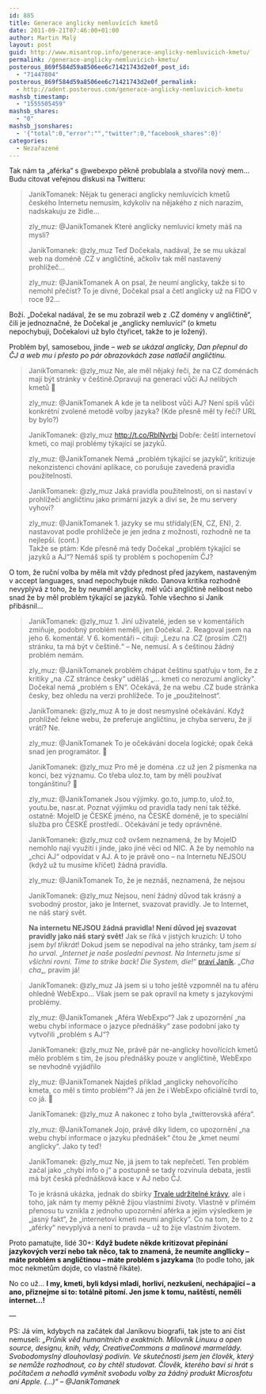 ```yaml
---
id: 885
title: Generace anglicky nemluvících kmetů
date: 2011-09-21T07:46:00+01:00
author: Martin Malý
layout: post
guid: http://www.misantrop.info/generace-anglicky-nemluvicich-kmetu/
permalink: /generace-anglicky-nemluvicich-kmetu/
posterous_869f584d59a8506ee6c71421743d2e0f_post_id:
  - "71447804"
posterous_869f584d59a8506ee6c71421743d2e0f_permalink:
  - http://adent.posterous.com/generace-anglicky-nemluvicich-kmetu
mashsb_timestamp:
  - "1555505459"
mashsb_shares:
  - "0"
mashsb_jsonshares:
  - '{"total":0,"error":"","twitter":0,"facebook_shares":0}'
categories:
  - Nezařazené
---
```

Tak n&aacute;m ta &#8222;af&eacute;rka&#8220; s @webexpo pěkně probublala a stvořila nov&yacute; mem&#8230; Budu citovat veřejnou diskusi na Twitteru:

<blockquote class="posterous_medium_quote">
  <p>
    JanikTomanek: Nějak tu generaci anglicky nemluv&iacute;c&iacute;ch kmetů česk&eacute;ho Internetu nemus&iacute;m, kdykoliv na nějak&eacute;ho z nich naraz&iacute;m, nadskakuju ze židle&#8230;
  </p>
  
  <p />
  zly_muz: @JanikTomanek Kter&eacute; anglicky nemluv&iacute;c&iacute; kmety m&aacute;&scaron; na mysli?</p> 
  
  <p />
  JanikTomanek: @zly_muz Teď Dočekala, nad&aacute;val, že se mu uk&aacute;zal web na dom&eacute;ně .CZ v angličtině, ačkoliv tak měl nastaven&yacute; prohl&iacute;žeč&#8230;</p> 
  
  <p />
  zly_muz: @JanikTomanek A on psal, že neum&iacute; anglicky, takže si to nemohl přeč&iacute;st? To je divn&eacute;, Dočekal psal a četl anglicky už na FIDO v roce 92&#8230;</p>
</blockquote>

Bož&iacute;. &#8222;Dočekal nad&aacute;val, že se mu zobrazil web z .CZ dom&eacute;ny v angličtině&#8220;, čili je jednoznačn&eacute;, že Dočekal je &#8222;anglicky nemluv&iacute;c&iacute;&#8220; (o kmetu nepochybuji, Dočekalovi už bylo čtyřicet, takže to je ložen&yacute;).

Probl&eacute;m byl, samosebou, jinde &#8211; _web se uk&aacute;zal anglicky, Dan přepnul do ČJ a web mu i přesto po p&aacute;r obrazovk&aacute;ch zase natlačil angličtinu._

> JanikTomanek: @zly_muz Ne, ale měl nějak&yacute; řeči, že na CZ dom&eacute;n&aacute;ch maj&iacute; b&yacute;t str&aacute;nky v če&scaron;tině.Opravuji na generaci vůči AJ nelib&yacute;ch kmetů 🙂
> 
> zly_muz: @JanikTomanek A kde je ta nelibost vůči AJ? Nen&iacute; sp&iacute;&scaron; vůči konkr&eacute;tn&iacute; zvolen&eacute; metodě volby jazyka? (Kde přesně měl ty řeči? URL by bylo?)</p> 
> 
> JanikTomanek: @zly_muz <http://t.co/RblNvrbi> Dobře: če&scaron;t&iacute; internetov&iacute; kmeti, co maj&iacute; probl&eacute;my t&yacute;kaj&iacute;c&iacute; se jazyků.</p> 
> 
> zly_muz: @JanikTomanek Nem&aacute; &#8222;probl&eacute;m t&yacute;kaj&iacute;c&iacute; se jazyků&#8220;, kritizuje nekonzistenci chov&aacute;n&iacute; aplikace, co poru&scaron;uje zaveden&aacute; pravidla použitelnosti.</p> 
> 
> JanikTomanek: @zly_muz Jak&aacute; pravidla použitelnosti, on si nastav&iacute; v prohl&iacute;žeči angličtinu jako prim&aacute;rn&iacute; jazyk a div&iacute; se, že mu servery vyhov&iacute;?</p> 
> 
> zly_muz: @JanikTomanek 1. jazyky se mu stř&iacute;daly(EN, CZ, EN), 2. nastavovat podle prohl&iacute;žeče je jen jedna z možnost&iacute;, rozhodně ne ta nejlep&scaron;&iacute;. (cont.)  
> Takže se pt&aacute;m: Kde přesně m&aacute; tedy Dočekal &#8222;probl&eacute;m t&yacute;kaj&iacute;c&iacute; se jazyků a AJ&#8220;? Nem&aacute;&scaron; sp&iacute;&scaron; ty probl&eacute;m s pochopen&iacute;m ČJ?</p> 
> 
> 
O tom, že ručn&iacute; volba by měla m&iacute;t vždy přednost před jazykem, nastaven&yacute;m v accept languages, snad nepochybuje nikdo. Danova kritika rozhodně nevypl&yacute;v&aacute; z toho, že by neuměl anglicky, měl vůči angličtině nelibost nebo snad že by měl probl&eacute;m t&yacute;kaj&iacute;c&iacute; se jazyků. Tohle v&scaron;echno si Jan&iacute;k přib&aacute;snil&#8230;

> JanikTomanek: @zly_muz 1. Jin&iacute; uživatel&eacute;, jeden se v koment&aacute;ř&iacute;ch zmiňuje, podobn&yacute; probl&eacute;m neměli, jen Dočekal. 2. Reagoval jsem na jeho 6. koment&aacute;ř. V 6. koment&aacute;ři &#8211; cituji: &#8222;Lezu na .CZ (pros&iacute;m .CZ!) str&aacute;nku, ta m&aacute; b&yacute;t v če&scaron;tině.&#8220; &#8211; Ne, nemus&iacute;. A s če&scaron;tinou ž&aacute;dn&yacute; probl&eacute;m nem&aacute;m.
> 
> zly_muz: @JanikTomanek probl&eacute;m ch&aacute;pat če&scaron;tinu spatřuju v tom, že z kritiky &#8222;na .CZ str&aacute;nce česky&#8220; uděl&aacute;&scaron; &#8222;&#8230; kmeti co nerozum&iacute; anglicky&#8220;. Dočekal nem&aacute; &#8222;probl&eacute;m s EN&#8220;. Oček&aacute;v&aacute;, že na webu .CZ bude str&aacute;nka česky, bez ohledu na verzi prohl&iacute;žeče. To je &#8222;použitelnost&#8220;.</p> 
> 
> JanikTomanek: @zly_muz A to je dost nesmysln&eacute; oček&aacute;v&aacute;n&iacute;. Když prohl&iacute;žeč řekne webu, že preferuje angličtinu, je chyba serveru, že j&iacute; vr&aacute;t&iacute;? Ne.</p> 
> zly_muz: @JanikTomanek To je oček&aacute;v&aacute;n&iacute; docela logick&eacute;; opak ček&aacute; snad jen program&aacute;tor. 🙂
> 
> JanikTomanek: @zly_muz Pro mě je dom&eacute;na .cz už jen 2 p&iacute;smenka na konci, bez v&yacute;znamu. Co třeba uloz.to, tam by měli použ&iacute;vat tong&aacute;n&scaron;tinu? 🙂</p> 
> 
> zly_muz: @JanikTomanek Jsou v&yacute;jimky. go.to, jump.to, ulož.to, youtu.be, nasr.at. Poznat v&yacute;jimku od pravidla tady nen&iacute; tak těžk&eacute;. ostatně: MojeID je ČESK&Eacute; jm&eacute;no, na ČESK&Eacute; dom&eacute;ně, je to speci&aacute;ln&iacute; služba pro ČESK&Eacute; prostřed&iacute;.. Oček&aacute;v&aacute;n&iacute; je tedy opr&aacute;vněn&eacute;.</p> 
> 
> JanikTomanek: @zly_muz což ov&scaron;em neznamen&aacute;, že by MojeID nemohlo naj&iacute; využit&iacute; i jinde, jako jin&eacute; věci od NIC. A že by nemohlo na &#8222;chci AJ&#8220; odpov&iacute;dat v AJ. A to je pr&aacute;vě ono &#8211; na Internetu NEJSOU (když už tu mus&iacute;me křičet) ž&aacute;dn&aacute; pravidla.
> 
> zly_muz: @JanikTomanek To, že je nezn&aacute;&scaron;, neznamen&aacute;, že nejsou
> 
> JanikTomanek: @zly_muz Nejsou, nen&iacute; ž&aacute;dn&yacute; důvod tak kr&aacute;sn&yacute; a svobodn&yacute; prostor, jako je Internet, svazovat pravidly. Je to Internet, ne n&aacute;&scaron; star&yacute; svět.</p> 
**Na internetu NEJSOU ž&aacute;dn&aacute; pravidla! Nen&iacute; důvod jej svazovat pravidly jako n&aacute;&scaron; star&yacute; svět!** Jak se ř&iacute;k&aacute; v jist&yacute;ch kruz&iacute;ch: U toho jsem _byl třikr&aacute;t_! Dokud jsem se nepod&iacute;val na jeho str&aacute;nky, tam _jsem si ho urval_. &#8222;_Internet je na&scaron;e posledn&iacute; pevnost. Na Internetu jsme si v&scaron;ichni rovni. Time to strike back! Die System, die!_&#8220; [prav&iacute; Jan&iacute;k](http://imnotx.tumblr.com/post/10313690389/fuck-you). &#8222;_Cha cha_&#8222;, prav&iacute;m j&aacute;!

> JanikTomanek: @zly_muz J&aacute; jsem si u toho je&scaron;tě vzpomněl na tu af&eacute;ru ohledně WebExpo&#8230; V&scaron;ak jsem se pak opravil na kmety s jazykov&yacute;mi probl&eacute;my.
> 
> zly_muz: @JanikTomanek &#8222;Af&eacute;ra WebExpo&#8220;? Jak z upozorněn&iacute; &#8222;na webu chyb&iacute; informace o jazyce předn&aacute;&scaron;ky&#8220; zase podobn&iacute; jako ty vytvořili &#8222;probl&eacute;m s AJ&#8220;?</p> 
> 
> JanikTomanek: @zly_muz Ne, pr&aacute;vě p&aacute;r ne-anglicky hovoř&iacute;c&iacute;ch kmetů mělo probl&eacute;m s t&iacute;m, že jsou předn&aacute;&scaron;ky pouze v angličtině, WebExpo se nevhodně vyj&aacute;dřilo</p> 
> 
> zly_muz: @JanikTomanek Najde&scaron; př&iacute;klad &#8222;anglicky nehovoř&iacute;c&iacute;ho kmeta, co měl s t&iacute;mto probl&eacute;m&#8220;? J&aacute; jen že i WebExpo ofici&aacute;lně tvrd&iacute; to, co j&aacute;. 🙂</p> 
> 
> JanikTomanek: @zly_muz A nakonec z toho byla &#8222;twitterovsk&aacute; af&eacute;ra&#8220;.</p> 
> 
> zly_muz: @JanikTomanek Jojo, pr&aacute;vě d&iacute;ky lidem, co upozorněn&iacute; &#8222;na webu chyb&iacute; informace o jazyku předn&aacute;&scaron;ek&#8220; čtou že &#8222;kmet neum&iacute; anglicky&#8220;. Jako ty teď!</p> 
> 
> JanikTomanek: @zly_muz Ne, j&aacute; jsem to tak nepřečetl. Ten probl&eacute;m začal jako &#8222;chyb&iacute; info o j&#8220; a postupně se tady rozvinula debata, jestli m&aacute; b&yacute;t česk&aacute; předn&aacute;&scaron;kov&aacute; kace v AJ nebo ČJ.</p> 
To je kr&aacute;sn&aacute; uk&aacute;zka, jednak do sb&iacute;rky [Trvale udržiteln&eacute; kr&aacute;vy](http://www.misantrop.info/462276-trvale-udrzitelna-krava.php), ale i toho, jak n&aacute;m ty memy pěkně žijou vlastn&iacute;mi životy. Vlastně v př&iacute;m&eacute;m přenosu tu vznikla z jednoho upozorněn&iacute; af&eacute;rka a jej&iacute;m v&yacute;sledkem je &#8222;jasn&yacute; fakt&#8220;, že &#8222;internetov&iacute; kmeti neum&iacute; anglicky&#8220;. Co na tom, že to z &#8222;af&eacute;rky&#8220; nevypl&yacute;v&aacute; a nen&iacute; to pravda &#8211; už to žije vlastn&iacute;m životem.

Proto pamatujte, lid&eacute; 30+: **Když budete někde kritizovat přep&iacute;n&aacute;n&iacute; jazykov&yacute;ch verz&iacute; nebo tak něco, tak to znamen&aacute;, že neum&iacute;te angllicky &#8211; m&aacute;te probl&eacute;m s angličtinou &#8211; m&aacute;te probl&eacute;m s jazykama** (to podle toho, jak moc nekmetům dojde, co vlastně ř&iacute;k&aacute;te).

No co už&#8230; **I my, kmeti, byli kdysi mlad&iacute;, horliv&iacute;, nezku&scaron;en&iacute;, nech&aacute;paj&iacute;c&iacute; &#8211; a ano, přiznejme si to: tot&aacute;lně pitom&iacute;. Jen jsme k tomu, na&scaron;těst&iacute;, neměli internet&#8230;!**

&#8212;

PS: J&aacute; v&iacute;m, kdybych na zač&aacute;tek dal Jan&iacute;kovu biografii, tak jste to ani č&iacute;st nemuseli: _&#8222;Průnik věd humanitn&iacute;ch a exaktn&iacute;ch. Milovn&iacute;k Linuxu a open source, designu, knih, vědy, CreativeCommons a malinov&eacute; marmel&aacute;dy. Svobodomysln&yacute; dlouhovlas&yacute; podiv&iacute;n. Ve skutečnosti jsem jen člověk, kter&yacute; se nemůže rozhodnout, co by chtěl studovat. Člověk, kter&eacute;ho bav&iacute; si hr&aacute;t s poč&iacute;tačem a nehodl&aacute; vyměnit svobodu volby za ž&aacute;dn&yacute; produkt Microsfotu ani Apple. (&#8230;)&#8220; &#8211; @JanikTomanek_